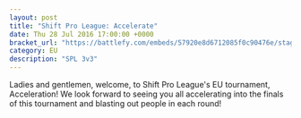 ```yaml
---
layout: post
title: "Shift Pro League: Accelerate"
date: Thu 28 Jul 2016 17:00:00 +0000
bracket_url: "https://battlefy.com/embeds/57920e8d6712085f0c90476e/stage/57920e8d6712085f0c90476f"
category: EU
description: "SPL 3v3"
---
```


Ladies and gentlemen, welcome, to Shift Pro League's EU tournament, Acceleration! We look forward to seeing you all accelerating into the finals of this tournament and blasting out people in each round!
